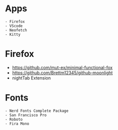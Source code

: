# Apps
    - Firefox
    - VScode
    - Neofetch
    - Kitty

# Firefox
- https://github.com/mut-ex/minimal-functional-fox
- https://github.com/Brettm12345/github-moonlight
- nightTab Extension

# Fonts
    - Nerd Fonts Complete Package
    - San Francisco Pro
    - Roboto
    - Fira Mono